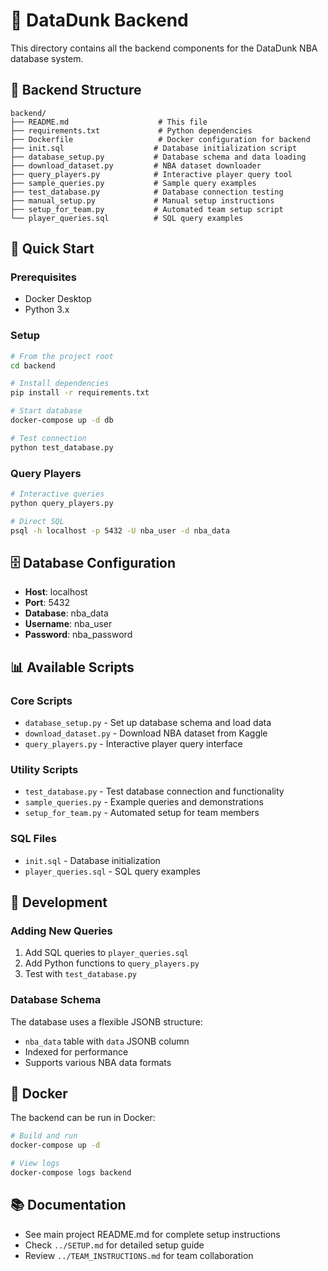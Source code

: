 # 🏀 DataDunk Backend

This directory contains all the backend components for the DataDunk NBA database system.

## 📁 Backend Structure

```
backend/
├── README.md                    # This file
├── requirements.txt             # Python dependencies
├── Dockerfile                   # Docker configuration for backend
├── init.sql                    # Database initialization script
├── database_setup.py           # Database schema and data loading
├── download_dataset.py         # NBA dataset downloader
├── query_players.py            # Interactive player query tool
├── sample_queries.py           # Sample query examples
├── test_database.py            # Database connection testing
├── manual_setup.py             # Manual setup instructions
├── setup_for_team.py           # Automated team setup script
└── player_queries.sql          # SQL query examples
```

## 🚀 Quick Start

### Prerequisites

- Docker Desktop
- Python 3.x

### Setup

```bash
# From the project root
cd backend

# Install dependencies
pip install -r requirements.txt

# Start database
docker-compose up -d db

# Test connection
python test_database.py
```

### Query Players

```bash
# Interactive queries
python query_players.py

# Direct SQL
psql -h localhost -p 5432 -U nba_user -d nba_data
```

## 🗄️ Database Configuration

- **Host**: localhost
- **Port**: 5432
- **Database**: nba_data
- **Username**: nba_user
- **Password**: nba_password

## 📊 Available Scripts

### Core Scripts

- `database_setup.py` - Set up database schema and load data
- `download_dataset.py` - Download NBA dataset from Kaggle
- `query_players.py` - Interactive player query interface

### Utility Scripts

- `test_database.py` - Test database connection and functionality
- `sample_queries.py` - Example queries and demonstrations
- `setup_for_team.py` - Automated setup for team members

### SQL Files

- `init.sql` - Database initialization
- `player_queries.sql` - SQL query examples

## 🔧 Development

### Adding New Queries

1. Add SQL queries to `player_queries.sql`
2. Add Python functions to `query_players.py`
3. Test with `test_database.py`

### Database Schema

The database uses a flexible JSONB structure:

- `nba_data` table with `data` JSONB column
- Indexed for performance
- Supports various NBA data formats

## 🐳 Docker

The backend can be run in Docker:

```bash
# Build and run
docker-compose up -d

# View logs
docker-compose logs backend
```

## 📚 Documentation

- See main project README.md for complete setup instructions
- Check `../SETUP.md` for detailed setup guide
- Review `../TEAM_INSTRUCTIONS.md` for team collaboration
